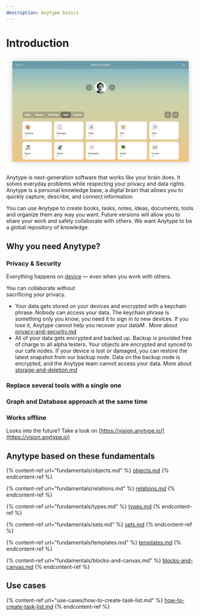 ```yaml
---
description: Anytype basics
---
```


# Introduction

![Home page](<.gitbook/assets/Screenshot 2021-11-05 at 18.45.31.png>)

Anytype is next-generation software that works like your brain does. It solves everyday problems while respecting your privacy and data rights. Anytype is a personal knowledge base, a digital brain that allows you to quickly capture, describe, and connect information.

You can use Anytype to create books, tasks, notes, ideas, documents, tools and organize them any way you want. Future versions will allow you to share your work and safely collaborate with others. We want Anytype to be a global repository of knowledge.

## Why you need Anytype?

### Privacy & Security

Everything happens on [device](https://ipfs.io/ipfs/QmR7GSQM93Cx5eAg6a6yRzNde1FQv7uL6X1o4k7zrJa3LX/ipfs.draft3.pdf) — even when you work with others.&#x20;

You can collaborate without\
sacrificing your privacy.

* Your data gets stored on your devices and encrypted with a keychain phrase. Nobody can access your data. The keychain phrase is something only you know; you need it to sign in to new devices. If you lose it, Anytype cannot help you recover your dataM . More about [privacy-and-security.md](how-anytype-works/privacy-and-security.md "mention")
* All of your data gets encrypted and backed up. Backup is provided free of charge to all alpha testers. Your objects are encrypted and synced to our cafe nodes. If your device is lost or damaged, you can restore the latest snapshot from our backup node. Data on the backup node is encrypted, and the Anytype team cannot access your data.  More about  [storage-and-deletion.md](how-anytype-works/storage-and-deletion.md "mention")

### Replace several tools with a single one

### Graph and Database approach at the same time

### Works offline

Looks into the future? Take a look on [https://vision.anytype.io/](https://vision.anytype.io)



## Anytype based on these fundamentals

{% content-ref url="fundamentals/objects.md" %}
[objects.md](fundamentals/objects.md)
{% endcontent-ref %}

{% content-ref url="fundamentals/relations.md" %}
[relations.md](fundamentals/relations.md)
{% endcontent-ref %}

{% content-ref url="fundamentals/types.md" %}
[types.md](fundamentals/types.md)
{% endcontent-ref %}

{% content-ref url="fundamentals/sets.md" %}
[sets.md](fundamentals/sets.md)
{% endcontent-ref %}

{% content-ref url="fundamentals/templates.md" %}
[templates.md](fundamentals/templates.md)
{% endcontent-ref %}

{% content-ref url="fundamentals/blocks-and-canvas.md" %}
[blocks-and-canvas.md](fundamentals/blocks-and-canvas.md)
{% endcontent-ref %}

## Use cases

{% content-ref url="use-cases/how-to-create-task-list.md" %}
[how-to-create-task-list.md](use-cases/how-to-create-task-list.md)
{% endcontent-ref %}

